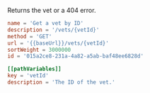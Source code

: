 Returns the vet or a 404 error.

```toml
name = 'Get a vet by ID'
description = '/vets/{vetId}'
method = 'GET'
url = '{{baseUrl}}/vets/{vetId}'
sortWeight = 3000000
id = '015a2ce8-231a-4a82-a5ab-baf48ee6828d'

[[pathVariables]]
key = 'vetId'
description = 'The ID of the vet.'
```
